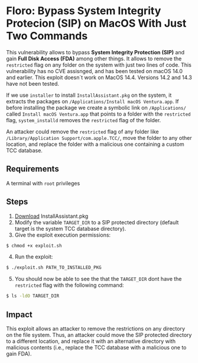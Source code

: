 # Floro: Bypass System Integrity Protecion (SIP) on MacOS With Just Two Commands
This vulnerability allows to bypass **System Integrity Protection (SIP)** and gain **Full Disk Access (FDA)** among other things. It allows to remove the `restricted` flag on any folder on the system with just two lines of code. This vulnerability has no CVE assisnged, and has been tested on macOS 14.0 and earlier. This exploit doesn`t work on MacOS 14.4. Versions 14.2 and 14.3 have not been tested.

If we use `installer` to install `InstallAssistant.pkg` on the system, it extracts the packages on `/Applications/Install macOS Ventura.app`. If before installing the package we create a symbolic link on `/Applications/` called `Install macOS Ventura.app` that points to a folder with the `restricted` flag, `system_installd` removes the `restricted` flag of the folder.

An attacker could remove the `restricted` flag of any folder like `/Library/Application Support/com.apple.TCC/`, move the folder to any other location, and replace the folder with a malicious one containing a custom TCC database.

## Requirements
A terminal with `root` privileges

## Steps
1. [Download](https://mrmacintosh.com/macos-ventura-13-full-installer-database-download-directly-from-apple/) InstallAssistant.pkg
2. Modify the variable `TARGET_DIR` to a SIP protected directory (default target is the system TCC database directory).
3. Give the exploit execution permissions:
```sh
$ chmod +x exploit.sh
```
4. Run the exploit:
```sh
$ ./exploit.sh PATH_TO_INSTALLED_PKG
```
5. You should now be able to see the that the `TARGET_DIR` dont have the `restricted` flag with the following command:
```sh
$ ls -ldO TARGET_DIR
```

## Impact
This exploit allows an attacker to remove the restrictions on any directory on the file system. Thus, an attacker could move the SIP protected directory to a different location, and replace it with an alternative directory with malicious contents (i.e., replace the TCC database with a malicious one to gain FDA).
